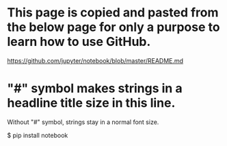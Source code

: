 # This page is copied and pasted from the below page for only a purpose to learn how to use GitHub.

https://github.com/jupyter/notebook/blob/master/README.md

# "#" symbol makes strings in a headline title size in this line.

Without "#" symbol, strings stay in a normal font size.

$ pip install notebook
